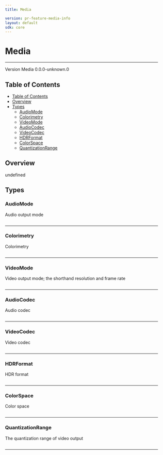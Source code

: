 ```yaml
---
title: Media

version: pr-feature-media-info
layout: default
sdk: core
---
```


# Media

---

Version Media 0.0.0-unknown.0

## Table of Contents

- [Table of Contents](#table-of-contents)
- [Overview](#overview)
- [Types](#types)
  - [AudioMode](#audiomode)
  - [Colorimetry](#colorimetry)
  - [VideoMode](#videomode)
  - [AudioCodec](#audiocodec)
  - [VideoCodec](#videocodec)
  - [HDRFormat](#hdrformat)
  - [ColorSpace](#colorspace)
  - [QuantizationRange](#quantizationrange)

## Overview

undefined

## Types

### AudioMode

Audio output mode

```typescript

```

---

### Colorimetry

Colorimetry

```typescript

```

---

### VideoMode

Video output mode; the shorthand resolution and frame rate

```typescript

```

---

### AudioCodec

Audio codec

```typescript

```

---

### VideoCodec

Video codec

```typescript

```

---

### HDRFormat

HDR format

```typescript

```

---

### ColorSpace

Color space

```typescript

```

---

### QuantizationRange

The quantization range of video output

```typescript

```

---

